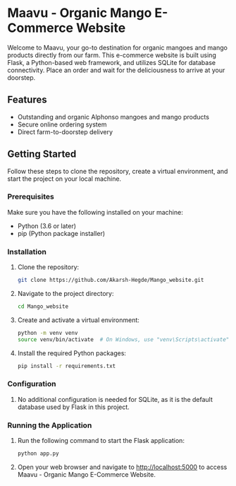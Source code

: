 # Maavu - Organic Mango E-Commerce Website

Welcome to Maavu, your go-to destination for organic mangoes and mango products directly from our farm. This e-commerce website is built using Flask, a Python-based web framework, and utilizes SQLite for database connectivity. Place an order and wait for the deliciousness to arrive at your doorstep.

## Features

- Outstanding and organic Alphonso mangoes and mango products
- Secure online ordering system
- Direct farm-to-doorstep delivery

## Getting Started

Follow these steps to clone the repository, create a virtual environment, and start the project on your local machine.

### Prerequisites

Make sure you have the following installed on your machine:

- Python (3.6 or later)
- pip (Python package installer)

### Installation

1. Clone the repository:

    ```bash
    git clone https://github.com/Akarsh-Hegde/Mango_website.git
    ```

2. Navigate to the project directory:

    ```bash
    cd Mango_website
    ```

3. Create and activate a virtual environment:

    ```bash
    python -m venv venv
    source venv/bin/activate  # On Windows, use "venv\Scripts\activate"
    ```

4. Install the required Python packages:

    ```bash
    pip install -r requirements.txt
    ```

### Configuration

1. No additional configuration is needed for SQLite, as it is the default database used by Flask in this project.

### Running the Application

1. Run the following command to start the Flask application:

    ```bash
    python app.py
    ```

2. Open your web browser and navigate to [http://localhost:5000](http://localhost:5000) to access Maavu - Organic Mango E-Commerce Website.



